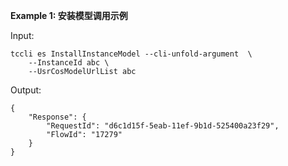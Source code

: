 **Example 1: 安装模型调用示例**



Input: 

```
tccli es InstallInstanceModel --cli-unfold-argument  \
    --InstanceId abc \
    --UsrCosModelUrlList abc
```

Output: 
```
{
    "Response": {
        "RequestId": "d6c1d15f-5eab-11ef-9b1d-525400a23f29",
        "FlowId": "17279"
    }
}
```

